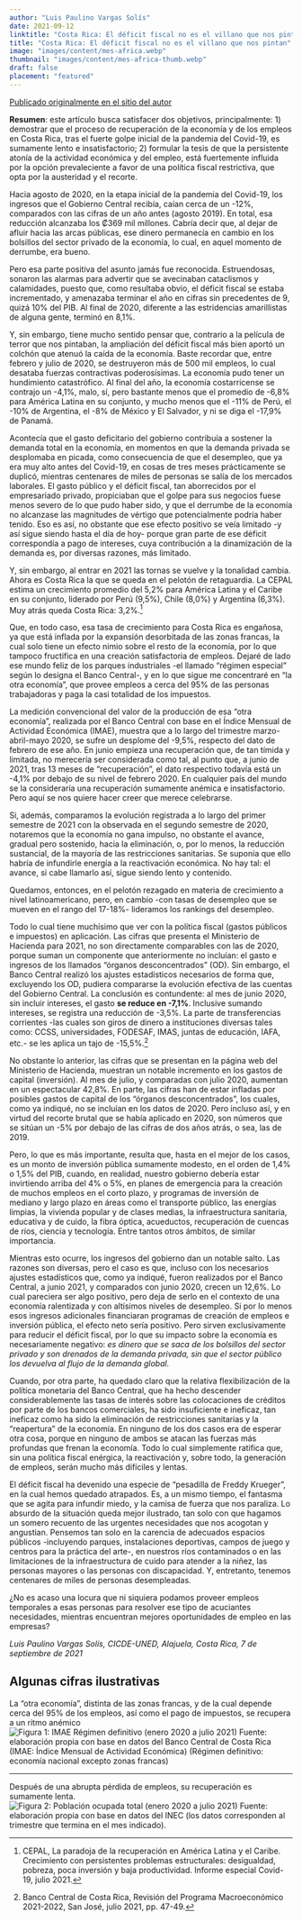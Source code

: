 ```yaml
---
author: "Luis Paulino Vargas Solís"
date: 2021-09-12
linktitle: "Costa Rica: El déficit fiscal no es el villano que nos pintan"
title: "Costa Rica: El déficit fiscal no es el villano que nos pintan"
image: "images/content/mes-africa.webp"
thumbnail: "images/content/mes-africa-thumb.webp"
draft: false
placement: "featured"
---
```


[Publicado originalmente en el sitio del autor](https://sonarconlospiesenlatierra.blogspot.com/2021/09/costa-rica-el-deficit-fiscal-no-es-el.html)

**Resumen**: este artículo busca satisfacer dos objetivos, principalmente: 1) demostrar que el proceso de recuperación de la economía y de los empleos en Costa Rica, tras el fuerte golpe inicial de la pandemia del Covid-19, es sumamente lento e insatisfactorio; 2) formular la tesis de que la persistente atonía de la actividad económica y del empleo, está fuertemente influida por la opción prevaleciente a favor de una política fiscal restrictiva, que opta por la austeridad y el recorte.

Hacia agosto de 2020, en la etapa inicial de la pandemia del Covid-19, los ingresos que el Gobierno Central recibía, caían cerca de un -12%, comparados con las cifras de un año antes (agosto 2019). En total, esa reducción alcanzaba los ₡369 mil millones. Cabría decir que, al dejar de afluir hacia las arcas públicas, ese dinero permanecía en cambio en los bolsillos del sector privado de la economía, lo cual, en aquel momento de derrumbe, era bueno.

Pero esa parte positiva del asunto jamás fue reconocida. Estruendosas, sonaron las alarmas para advertir que se avecinaban cataclismos y calamidades, puesto que, como resultaba obvio, el déficit fiscal se estaba incrementado, y amenazaba terminar el año en cifras sin precedentes de 9, quizá 10% del PIB. Al final de 2020, diferente a las estridencias amarillistas de alguna gente, terminó en 8,1%.

Y, sin embargo, tiene mucho sentido pensar que, contrario a la película de terror que nos pintaban, la ampliación del déficit fiscal más bien aportó un colchón que atenuó la caída de la economía. Baste recordar que, entre febrero y julio de 2020, se destruyeron más de 500 mil empleos, lo cual desataba fuerzas contractivas poderosísimas. La economía pudo tener un hundimiento catastrófico. Al final del año, la economía costarricense se contrajo un -4,1%, malo, sí, pero bastante menos que el promedio de -6,8% para América Latina en su conjunto, y mucho menos que el -11% de Perú, el -10% de Argentina, el -8% de México y El Salvador, y ni se diga el -17,9% de Panamá.

Acontecía que el gasto deficitario del gobierno contribuía a sostener la demanda total en la economía, en momentos en que la demanda privada se desplomaba en picada, como consecuencia de que el desempleo, que ya era muy alto antes del Covid-19, en cosas de tres meses prácticamente se duplicó, mientras centenares de miles de personas se salía de los mercados laborales. El gasto público y el déficit fiscal, tan aborrecidos por el empresariado privado, propiciaban que el golpe para sus negocios fuese menos severo de lo que pudo haber sido, y que el derrumbe de la economía no alcanzase las magnitudes de vértigo que potencialmente podría haber tenido. Eso es así, no obstante que ese efecto positivo se veía limitado -y así sigue siendo hasta el día de hoy- porque gran parte de ese déficit correspondía a pago de intereses, cuya contribución a la dinamización de la demanda es, por diversas razones, más limitado.

Y, sin embargo, al entrar en 2021 las tornas se vuelve y la tonalidad cambia. Ahora es Costa Rica la que se queda en el pelotón de retaguardia. La CEPAL estima un crecimiento promedio del 5,2% para América Latina y el Caribe en su conjunto, liderado por Perú (9,5%), Chile (8,0%) y Argentina (6,3%). Muy atrás queda Costa Rica: 3,2%.[^1]

Que, en todo caso, esa tasa de crecimiento para Costa Rica es engañosa, ya que está inflada por la expansión desorbitada de las zonas francas, la cual solo tiene un efecto nimio sobre el resto de la economía, por lo que tampoco fructifica en una creación satisfactoria de empleos. Dejaré de lado ese mundo feliz de los parques industriales -el llamado “régimen especial” según lo designa el Banco Central-, y en lo que sigue me concentraré en “la otra economía”, que provee empleos a cerca del 95% de las personas trabajadoras y paga la casi totalidad de los impuestos.

La medición convencional del valor de la producción de esa “otra economía”, realizada por el Banco Central con base en el Índice Mensual de Actividad Económica (IMAE), muestra que a lo largo del trimestre marzo-abril-mayo 2020, se sufre un desplome del -9,5%, respecto del dato de febrero de ese año. En junio empieza una recuperación que, de tan tímida y limitada, no merecería ser considerada como tal, al punto que, a junio de 2021, tras 13 meses de “recuperación”, el dato respectivo todavía está un -4,1% por debajo de su nivel de febrero 2020. En cualquier país del mundo se la consideraría una recuperación sumamente anémica e insatisfactorio. Pero aquí se nos quiere hacer creer que merece celebrarse.

Si, además, comparamos la evolución registrada a lo largo del primer semestre de 2021 con la observada en el segundo semestre de 2020, notaremos que la economía no gana impulso, no obstante el avance, gradual pero sostenido, hacia la eliminación, o, por lo menos, la reducción sustancial, de la mayoría de las restricciones sanitarias. Se suponía que ello habría de infundirle energía a la reactivación económica. No hay tal: el avance, si cabe llamarlo así, sigue siendo lento y contenido.

Quedamos, entonces, en el pelotón rezagado en materia de crecimiento a nivel latinoamericano, pero, en cambio -con tasas de desempleo que se mueven en el rango del 17-18%- lideramos los rankings del desempleo.

Todo lo cual tiene muchísimo que ver con la política fiscal (gastos públicos e impuestos) en aplicación. Las cifras que presenta el Ministerio de Hacienda para 2021, no son directamente comparables con las de 2020, porque suman un componente que anteriormente no incluían: el gasto e ingresos de los llamados “órganos desconcentrados” (OD). Sin embargo, el Banco Central realizó los ajustes estadísticos necesarios de forma que, excluyendo los OD, pudiera compararse la evolución efectiva de las cuentas del Gobierno Central. La conclusión es contundente: al mes de junio 2020, sin incluir intereses, el gasto **se reduce en -7,1%**. Inclusive sumando intereses, se registra una reducción de -3,5%. La parte de transferencias corrientes -las cuales son giros de dinero a instituciones diversas tales como: CCSS, universidades, FODESAF, IMAS, juntas de educación, IAFA, etc.- se les aplica un tajo de -15,5%.[^2]

No obstante lo anterior, las cifras que se presentan en la página web del Ministerio de Hacienda, muestran un notable incremento en los gastos de capital (inversión). Al mes de julio, y comparadas con julio 2020, aumentan en un espectacular 42,8%. En parte, las cifras han de estar infladas por posibles gastos de capital de los “órganos desconcentrados”, los cuales, como ya indiqué, no se incluían en los datos de 2020. Pero incluso así, y en virtud del recorte brutal que se había aplicado en 2020, son números que se sitúan un -5% por debajo de las cifras de dos años atrás, o sea, las de 2019.

Pero, lo que es más importante, resulta que, hasta en el mejor de los casos, es un monto de inversión pública sumamente modesto, en el orden de 1,4% o 1,5% del PIB, cuando, en realidad, nuestro gobierno debería estar invirtiendo arriba del 4% o 5%, en planes de emergencia para la creación de muchos empleos en el corto plazo, y programas de inversión de mediano y largo plazo en áreas como el transporte público, las energías limpias, la vivienda popular y de clases medias, la infraestructura sanitaria, educativa y de cuido, la fibra óptica, acueductos, recuperación de cuencas de ríos, ciencia y tecnología. Entre tantos otros ámbitos, de similar importancia.

Mientras esto ocurre, los ingresos del gobierno dan un notable salto. Las razones son diversas, pero el caso es que, incluso con los necesarios ajustes estadísticos que, como ya indiqué, fueron realizados por el Banco Central, a junio 2021, y comparados con junio 2020, crecen un 12,6%. Lo cual pareciera ser algo positivo, pero deja de serlo en el contexto de una economía ralentizada y con altísimos niveles de desempleo. Si por lo menos esos ingresos adicionales financiaran programas de creación de empleos e inversión pública, el efecto neto sería positivo. Pero sirven exclusivamente para reducir el déficit fiscal, por lo que su impacto sobre la economía es necesariamente negativo: *es dinero que se saca de los bolsillos del sector privado y son drenados de la demanda privada, sin que el sector público los devuelva al flujo de la demanda global.*

Cuando, por otra parte, ha quedado claro que la relativa flexibilización de la política monetaria del Banco Central, que ha hecho descender considerablemente las tasas de interés sobre las colocaciones de créditos por parte de los bancos comerciales, ha sido insuficiente e ineficaz, tan ineficaz como ha sido la eliminación de restricciones sanitarias y la “reapertura” de la economía. En ninguno de los dos casos era de esperar otra cosa, porque en ninguno de ambos se atacan las fuerzas más profundas que frenan la economía. Todo lo cual simplemente ratifica que, sin una política fiscal enérgica, la reactivación y, sobre todo, la generación de empleos, serán mucho más difíciles y lentas.

El déficit fiscal ha devenido una especie de “pesadilla de Freddy Krueger”, en la cual hemos quedado atrapados. Es, a un mismo tiempo, el fantasma que se agita para infundir miedo, y la camisa de fuerza que nos paraliza. Lo absurdo de la situación queda mejor ilustrado, tan solo con que hagamos un somero recuento de las urgentes necesidades que nos acogotan y angustian. Pensemos tan solo en la carencia de adecuados espacios públicos -incluyendo parques, instalaciones deportivas, campos de juego y centros para la práctica del arte-, en nuestros ríos contaminados o en las limitaciones de la infraestructura de cuido para atender a la niñez, las personas mayores o las personas con discapacidad. Y, entretanto, tenemos centenares de miles de personas desempleadas.

¿No es acaso una locura que ni siquiera podamos proveer empleos temporales a esas personas para resolver ese tipo de acuciantes necesidades, mientras encuentran mejores oportunidades de empleo en las empresas? 

*Luis Paulino Vargas Solís, CICDE-UNED, Alajuela, Costa Rica, 7 de septiembre de 2021*

## Algunas cifras ilustrativas

La “otra economía”, distinta de las zonas francas, y de la cual depende cerca del 95% de los empleos, así como el pago de impuestos, se recupera a un ritmo anémico
![Figura 1: IMAE Régimen definitivo (enero 2020 a julio 2021)](/images/content/cr-deficit-fiscal-no-es-el-villano-1.png)
Fuente: elaboración propia con base en datos del Banco Central de Costa Rica (IMAE: Índice Mensual de Actividad Económica) (Régimen definitivo: economía nacional excepto zonas francas)

---

Después de una abrupta pérdida de empleos, su recuperación es sumamente lenta.
![Figura 2: Población ocupada total (enero 2020 a julio 2021)](/images/content/cr-deficit-fiscal-no-es-el-villano-2.png)
Fuente: elaboración propia con base en datos del INEC (los datos corresponden al trimestre que termina en el mes indicado).

[^1]: CEPAL, La paradoja de la recuperación en América Latina y el Caribe. Crecimiento con persistentes problemas estructurales: desigualdad, pobreza, poca inversión y baja productividad. Informe especial Covid-19, julio 2021.

[^2]: Banco Central de Costa Rica, Revisión del Programa Macroeconómico 2021-2022, San José, julio 2021, pp. 47-49.

